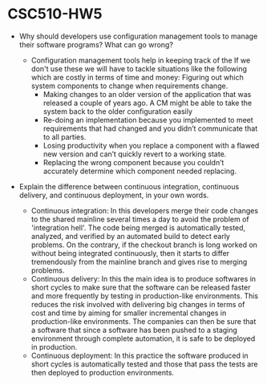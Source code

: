 # CSC510-HW5

* Why should developers use configuration management tools to manage their software programs? What can go wrong?
    * Configuration management tools help in keeping track of the  If we don't use these we will have to tackle situations like the following which are costly in terms of time and money:
    Figuring out which system components to change when requirements change.
        * Making changes to an older version of the application that was released a couple of years ago. A CM might be able to take the system back to the older configuration easily
        * Re-doing an implementation because you implemented to meet requirements that had changed and you didn’t communicate that to all parties.
        * Losing productivity when you replace a component with a flawed new version and can’t quickly revert to a working state.
        * Replacing the wrong component because you couldn’t accurately determine which component needed replacing.

* Explain the difference between continuous integration, continuous delivery, and continuous deployment, in your own words.  
    * Continuous integration: In this developers merge their code changes to the shared mainline several times a day to avoid the problem of 'integration hell'. The code being merged is automatically tested, analyzed, and verified by an automated build to detect early problems. On the contrary, if the checkout branch is long worked on without being integrated continuously, then it starts to differ tremendously from the mainline branch and gives rise to merging problems.
    * Continuous delivery: In this the main idea is to produce softwares in short cycles to make sure that the software can be released faster and more frequently by testing in production-like environments. This reduces the risk involved with delivering big changes in terms of cost and time by aiming for smaller incremental changes in production-like environments. The companies can then be sure that a software that since a software has been pushed to a staging environment through complete automation, it is safe to be deployed in production.
    * Continuous deployment: In this practice the software produced in short cycles is automatically tested and those that pass the tests are then deployed to production environments.
